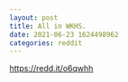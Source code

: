 ```yaml
--- 
layout: post 
title: All in WKHS. 
date: 2021-06-23 1624498962 
categories: reddit 
--- 
```

https://redd.it/o6qwhh